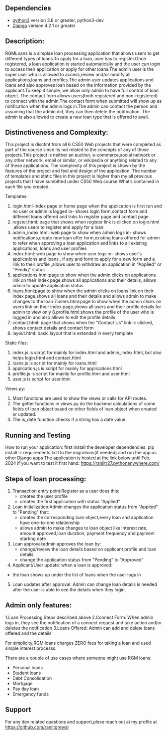 
## Dependencies
* [python3](https://www.python.org/downloads/release/python-368/) version 3.8 or greater, python3-dev
* [Django](https://docs.djangoproject.com/en/4.2/releases/4.2.1/#) version 4.2.1 or greater

## Description:
RGMLoans is a simplae loan processing application that allows users to get different types of loans.To apply for a loan, user has to  register.Once registered, a loan application is started automatically and the user can login to access their application or apply for other loans.The admin user is the super user who is allowed to access,review and/or modify all applications,loans and profiles.The admin user updates applications and loans and also approves loan based on the information provided by the applicant.To keep it simple, we allow only admin to have full control of loan object.
The contact form allows users(both registered and non-registered) to connect with the admin.The contact form when submitted will show up as notification when the  admin logs in.The admin can contact the person and assuming that the admin did, they can then delete the notification.
The admin is also allowed to create a new loan type that is offered to avail.

## Distinctiveness and Complexity:

This project is disctint from all 6  CS50 Web projects that were completed as part of the course since its not related to the concepts of any of those projects.This project is neither an auction, e-commerce,social network or any other network, email or similar, or wikipedia  or anything related to any of these applications. 
The complexity of this project is shown by the features of the project and feel and design of the application. The number of templates and static files in this project is higher than my all previous projects that I have sumbitted under CS50 Web course
What’s contained in each file you created:

Templates:
1. login.html-index page or home page when the application is first run and no user or admin is logged in- shows login form,contact form and different loans offered and links to register page and contact page
2. regster.html: page that shows when register link is clicked on login.html ,allows users to register and apply for a loan
3. admin_index.html: web page to show when admin logs in- shows notifications,create new loan offer form,existing loans offered for admin to refer when approving a loan application and links to all existing applications, loans and user profiles
4. index.html: web page to show when user logs in- shows user's applications and loans , if any and form to apply for a new form and a link to their profile ,allows user to withdraw an application in "Applied" or "Pendig" status
5. applications.html:page to show when the admin clicks on applications link on their index page,shows all applications and their details, allows admin to update application status
6. loans.html:page to show when the admin clicks on loans link on their index page,shows all loans and their details and allows admin to make changes to the loan
7.users.html:page to show when the admin clicks on users link on their index page,shows all users and their profile details for admin to view only
8.profile.html:shows the profile of the user who is logged in and also allows to edit the profile details
9. contact.html: page that shows when the "Contact Us" link ic clicked, shows contact details and contact form
10. layout.html: basic layout that is extended in every template

Static files:
1. index.js is script for   mainly for index.html and admin_index.html, but also helps login.html and       contact.html
2. loans.js is script for   mainly for loans.html
3. application.js is script for   mainly for applications.html
4. profile.js is script for   mainly for profile.html and user.html
5. user.js is script for  user.html

Views.py:
1. Most functions are used to show the views or calls for API routes.
2. The getter functions in views.py do the backend calculations of some fields of loan object based on other fields of loan object when created or updated.
3. The is_date function checks if a string has a date value.


## Running and Testing
How to run your application: first install the developer dependencies:
pip install -r requirements.txt
Do the  migrations(if needed) and run the app as other Django apps
The application is hosted at the link below until Feb, 2024 if you want to test it first hand:
https://ranjitr27.pythonanywhere.com/

## Steps of loan processing:
1. Transaction entry point:Register as a user does this:
    * creates the user profile
    * creates the  first application with status "Applied"
2. Loan initialization:Admin changes the application status from "Applied" to "Pending" that:
    * creates the corresponding loan object,every  loan and application have one-to-one relationship
    * allows admin to make changes to loan object like interest rate, amount approved,loan duration, payment frequency and payment starting date
3. Loan approval:admin approves the loan by:
    * change/review the loan details based on applicant profile and loan details
    * change the application status from "Pending" to "Approved"
4. Applicant/User update: when a loan is approved:
  * the loan shows up under the list of loans when the user logs in
5. Loan updates after approval: Admin can change loan details is needed after the user is able to see the details when they login.

## Admin only features:
1.Loan Processing:Steps described above
2.Connect Form: When admin logs in, they see the notification of a connect request and take action and/or deletes the notification
3.Loans Offered: Admin can add and delete loans offered and the details

For simplicity,RGM loans charges ZERO fees for taking a loan and used simple interest processs.

There are a couple of use cases where someone might use RGM loans:
+ Personal loans
+ Student loans
+ Debt Consolidation
+ Mortgage
+ Pay day loan
+ Emergency funds

## Support
For any dev related questions and support,plese reach out at my profile at  https://github.com/ranjitgrewal 


